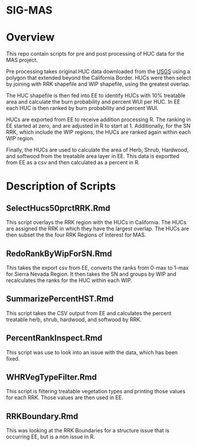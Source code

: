 # SIG-MAS

# Overview

This repo contain scripts for pre and post processing of HUC data for the MAS project.

Pre processing takes original HUC data downloaded from the [USGS](https://apps.nationalmap.gov/downloader/) using a polygon that extended beyond the California Border. HUCs were then select by joining with RRK shapefile and  WIP shapefile, using the greatest overlap. 

The HUC shapefile is then fed into EE to identify HUCs with 10% treatable area and calculate the burn probability and percent WUI per HUC. In EE each HUC is then ranked by burn probability and percent WUI. 

HUCs are exported from EE to receive addition processing R. The ranking in EE started at zero, and are adjusted in R to start at 1. Additionally, for the SN RRK, which include the WIP regions, the HUCs are ranked again within each WIP region.

Finally, the HUCs are used to calculate the area of Herb, Shrub, Hardwood, and softwood from the treatable area layer in EE. This data is exportted from EE as a csv and then calculated as a percent in R.


# Description of Scripts

## SelectHucs50prctRRK.Rmd

This script overlays the RRK region with the HUCs in California. The HUCs are assigned the RRK in which they have the largest overlap. The HUCs are then subset the the four RRK Regions of Interest for MAS.

## RedoRankByWipForSN.Rmd

This takes the export csv from EE, converts the ranks from 0-max to 1-max for Sierra Nevada Region. It then takes the SN and groups by WIP and recalculates the ranks for the HUC within each WIP. 

## SummarizePercentHST.Rmd

This script takes the CSV output from EE and calculates the percent treatable herb, shrub, hardwood, and softwood by RRK.

## PercentRankInspect.Rmd

This script was use to look into an issue with the data, which has been fixed.

## WHRVegTypeFilter.Rmd

This script is filtering treatable vegetation types and printing those values for each RRK. Those values are then used in EE.

## RRKBoundary.Rmd

This was looking at the RRK Boundaries for a structure issue that is occurring EE, but is a non issue in R.